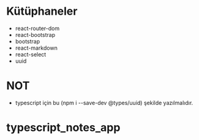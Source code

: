 # Kütüphaneler

- react-router-dom
- react-bootstrap
- bootstrap
- react-markdown
- react-select
- uuid

# NOT

- typescript için bu (npm i --save-dev @types/uuid) şekilde yazılmalıdır.
# typescript_notes_app
